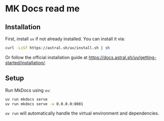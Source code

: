 # MK Docs read me

## Installation

First, install `uv` if not already installed. You can install it via:

```bash
curl -LsSf https://astral.sh/uv/install.sh | sh
```

Or follow the official installation guide at https://docs.astral.sh/uv/getting-started/installation/.

## Setup

Run MkDocs using `uv`:

```bash
uv run mkdocs serve
uv run mkdocs serve -a 0.0.0.0:8001
```

`uv run` will automatically handle the virtual environment and dependencies.

